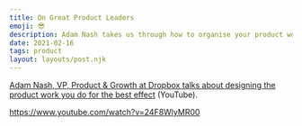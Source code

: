 ```yaml
---
title: On Great Product Leaders
emoji: 😎
description: Adam Nash takes us through how to organise your product work for the better.
date: 2021-02-16
tags: product
layout: layouts/post.njk
---
```


[Adam Nash, VP, Product & Growth at Dropbox talks about designing the product work you do for the best effect](https://www.youtube.com/watch?v=24F8WlyMR00&amp%3Bfeature=emb_logo) (YouTube).

https://www.youtube.com/watch?v=24F8WlyMR00